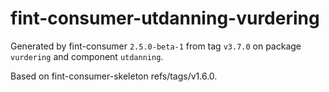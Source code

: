 # fint-consumer-utdanning-vurdering

Generated by fint-consumer `2.5.0-beta-1` from tag `v3.7.0` on package `vurdering` and component `utdanning`.

Based on fint-consumer-skeleton refs/tags/v1.6.0.
